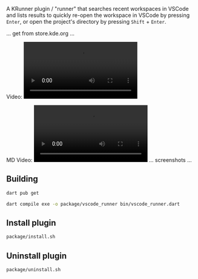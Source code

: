 A KRunner plugin / "runner" that searches recent workspaces in VSCode and lists
results to quickly re-open the workspace in VSCode by pressing `Enter`, or open
the project's directory by pressing `Shift` + `Enter`.

... get from store.kde.org ...

Video:
<video>
    <source src="assets/screenshots/demo.mp4">
</video>

MD Video:
![](assets/screenshots/demo.mp4)
... screenshots ...

## Building

```bash
dart pub get
```

```bash
dart compile exe -o package/vscode_runner bin/vscode_runner.dart
```


## Install plugin

```bash
package/install.sh
```


## Uninstall plugin

```bash
package/uninstall.sh
```
